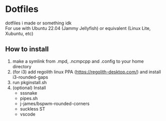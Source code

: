 # Dotfiles

dotfiles i made or something idk  
For use with Ubuntu 22.04 (Jammy Jellyfish) or equivalent (Linux Lite, Xubuntu, etc)

## How to install

1. make a symlink from .mpd, .ncmpcpp and .config to your home directory
2. (for i3) add regolith linux PPA (<https://regolith-desktop.com/>) and install i3-rounded-gaps
3. run pkginstall.sh
4. (optional) Install 
    - sssnake
    - pipes.sh
    - j-james/bspwm-rounded-corners
    - suckless ST
    - vscode
